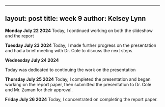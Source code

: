 
---
layout: post
title: week 9
author: Kelsey Lynn
---


**Monday July 22 2024**
 Today, I continued working on both the slideshow and the report
 
 **Tuesday July 23 2024**
Today, I made further progress on the presentation and had a brief meeting with Dr. Cole to discuss the next steps.

**Wednesday July 24 2024**

Today was dedicated to continuing the work on the presentation

**Thursday July 25 2024**
Today, I completed the presentation and began working on the report paper, then submitted the presentation to Dr. Cole and Mr. Zaman for their approval.

**Friday July 26 2024**
Today, I concentrated on completing the report paper.
